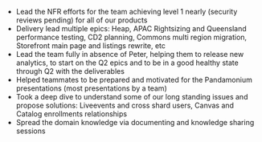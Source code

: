 - Lead the NFR efforts for the team achieving level 1 nearly (security reviews pending)  for all of our products
- Delivery lead multiple epics: Heap, APAC Rightsizing and Queensland performance testing, CD2 planning, Commons multi region migration, Storefront main page and listings rewrite, etc
- Lead the team fully in absence of Peter, helping them to release new analytics, to start on the Q2 epics and to be in a good healthy state through Q2 with the deliverables 
- Helped teammates to be prepared and motivated for the Pandamonium presentations (most presentations by a team)
- Took a deep dive to understand some of our long standing issues and propose solutions: Liveevents and cross shard users, Canvas and Catalog enrollments relationships
- Spread the domain knowledge via documenting and knowledge sharing sessions